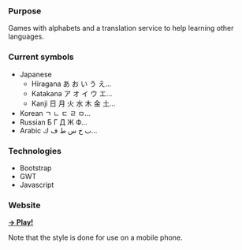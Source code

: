 <html>
<head></head>
<body>

<p>
  <h3>Purpose</h3>
  Games with alphabets and a translation service to help learning other languages.
</p>
<p>
<h3>Current symbols</h3>
<ul>
<li>Japanese
<ul>
<li>Hiragana あ お い う え...</li>
<li>Katakana ア オ イ ウ エ...</li>
<li>Kanji 日 月 火 水 木 金 土...</li>
</ul>
</li>
<li>Korean ㄱ ㄴ ㄷ ㄹ ㅁ...</li>
<li>Russian Б Г Д Ж Ф...</li>
<li>Arabic ﺏ ﺥ ﺱ ﻁ ﻑ ﻙ...</li>
</ul>

</p>
<p>
<h3>Technologies</h3>
<ul>
<li>Bootstrap</li>
<li>GWT</li>
<li>Javascript</li>
</ul>
</p>
<p>
	<h3>Website</h3>
	<a href="http://pgu-lang.appspot.com/" target="_blank" ><strong>&#8594; Play!</strong></a>
</p>
<p>
Note that the style is done for use on a mobile phone.
</p>
</body>
</html>
